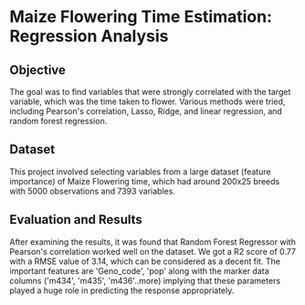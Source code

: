 # Maize Flowering Time Estimation: Regression Analysis

## Objective

The goal was to find variables that were strongly correlated with the target variable, which was the time taken to flower. Various methods were tried, 
including Pearson's correlation, Lasso, Ridge, and linear regression, and random forest regression. 

## Dataset

This project involved selecting variables from a large dataset (feature importance) of Maize Flowering time, which had around 200x25 breeds with 5000 observations and 7393 variables. 

## Evaluation and Results
After examining the results, it was found that Random Forest Regressor with Pearson's correlation worked well on the dataset. We got a R2 score of 0.77 with a RMSE value of 3.14, which can be considered as a decent fit. The important features are 'Geno_code', 'pop' along with the marker data columns ('m434', 'm435', 'm436'..more) implying that these parameters played a huge role in predicting the response appropriately.
